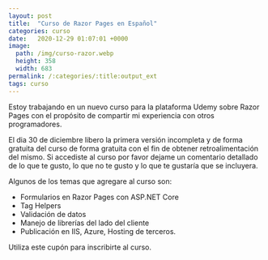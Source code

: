 ```yaml
---
layout: post
title:  "Curso de Razor Pages en Español"
categories: curso
date:   2020-12-29 01:07:01 +0000
image:
  path: /img/curso-razor.webp
  height: 358
  width: 683
permalink: /:categories/:title:output_ext
tags: curso
---
```


Estoy trabajando en un nuevo curso para la plataforma Udemy sobre Razor Pages con el propósito de compartir mi experiencia con otros programadores.

El dia 30 de diciembre libero la primera versión incompleta y de forma gratuita del curso de forma gratuita con el fin de obtener retroalimentación del mismo. Si accediste al curso por favor dejame un comentario detallado de lo que te gusto, lo que no te gusto y lo que te gustaría que se incluyera.

Algunos de los temas que agregare al curso son:

* Formularios en Razor Pages con ASP.NET Core
* Tag Helpers
* Validación de datos
* Manejo de librerías del lado del cliente
* Publicación en IIS, Azure, Hosting de terceros.

Utiliza este cupón para inscribirte al curso.